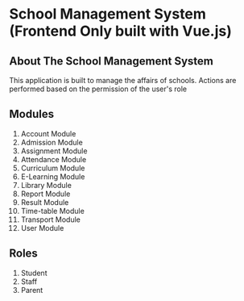 <p align="center"><h1>School Management System (Frontend Only built with Vue.js)</h1></p>

<!-- <p align="center">
<a href="https://travis-ci.org/laravel/framework"><img src="https://travis-ci.org/laravel/framework.svg" alt="Build Status"></a>
<a href="https://packagist.org/packages/laravel/framework"><img src="https://img.shields.io/packagist/dt/laravel/framework" alt="Total Downloads"></a>
<a href="https://packagist.org/packages/laravel/framework"><img src="https://img.shields.io/packagist/v/laravel/framework" alt="Latest Stable Version"></a>
<a href="https://packagist.org/packages/laravel/framework"><img src="https://img.shields.io/packagist/l/laravel/framework" alt="License"></a>
</p> -->

## About The School Management System

This application is built to manage the affairs of schools. Actions are performed based on the permission of the user's role

## Modules

<ol>
<li>Account Module</li>
<li>Admission Module</li>
<li>Assignment Module</li>
<li>Attendance Module</li>
<li>Curriculum Module</li>
<li>E-Learning Module</li>
<li>Library Module</li>
<li>Report Module</li>
<li>Result Module</li>
<li>Time-table Module</li>
<li>Transport Module</li>
<li>User Module</li>
</ol>


## Roles

<ol>
<li>Student</li>
<li>Staff</li>
<li>Parent</li>
</ol>
